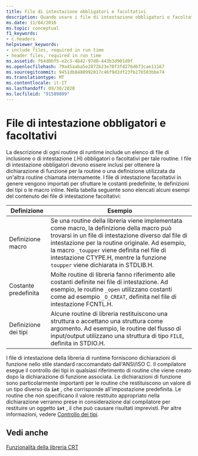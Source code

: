 ```yaml
---
title: File di intestazione obbligatori e facoltativi
description: Quando usare i file di intestazione obbligatori o facoltativi dalla libreria di runtime di Microsoft C.
ms.date: 11/04/2016
ms.topic: conceptual
f1_keywords:
- c.headers
helpviewer_keywords:
- include files, required in run time
- header files, required in run time
ms.assetid: f64d0bf5-e2c3-4b42-97d0-443b3d901d9f
ms.openlocfilehash: 79a45aaba5e2872b23e70f3fd276d6f3cae11167
ms.sourcegitcommit: 9451db8480992017c46f9d2df23fb17b503bbe74
ms.translationtype: MT
ms.contentlocale: it-IT
ms.lasthandoff: 09/30/2020
ms.locfileid: "91589809"
---
```

# <a name="required-and-optional-header-files"></a>File di intestazione obbligatori e facoltativi

La descrizione di ogni routine di runtime include un elenco di file di inclusione o di intestazione (.H) obbligatori o facoltativi per tale routine. I file di intestazione obbligatori devono essere inclusi per ottenere la dichiarazione di funzione per la routine o una definizione utilizzata da un'altra routine chiamata internamente. I file di intestazione facoltativi in genere vengono importati per sfruttare le costanti predefinite, le definizioni dei tipi o le macro inline. Nella tabella seguente sono elencati alcuni esempi del contenuto dei file di intestazione facoltativi:

|Definizione|Esempio|
|----------------|-------------|
|Definizione macro|Se una routine della libreria viene implementata come macro, la definizione della macro può trovarsi in un file di intestazione diverso dal file di intestazione per la routine originale. Ad esempio, la macro `_toupper` viene definita nel file di intestazione CTYPE.H, mentre la funzione `toupper` viene dichiarata in STDLIB.H.|
|Costante predefinita|Molte routine di libreria fanno riferimento alle costanti definite nei file di intestazione. Ad esempio, le routine `_open` utilizzano costanti come ad esempio `_O_CREAT`, definita nel file di intestazione FCNTL.H.|
|Definizione dei tipi|Alcune routine di libreria restituiscono una struttura o accettano una struttura come argomento. Ad esempio, le routine del flusso di input/output utilizzano una struttura di tipo `FILE`, definita in STDIO.H.|

I file di intestazione della libreria di runtime forniscono dichiarazioni di funzione nello stile standard raccomandato dall'ANSI/ISO C. Il compilatore esegue il controllo dei tipi in qualsiasi riferimento di routine che viene creato dopo la dichiarazione di funzione associata. Le dichiarazioni di funzione sono particolarmente importanti per le routine che restituiscono un valore di un tipo diverso da **`int`** , che corrisponde all'impostazione predefinita. Le routine che non specificano il valore restituito appropriato nella dichiarazione verranno prese in considerazione dal compilatore per restituire un oggetto **`int`** , il che può causare risultati imprevisti. Per altre informazioni, vedere [Controllo dei tipi](../c-runtime-library/type-checking-crt.md).

## <a name="see-also"></a>Vedi anche

[Funzionalità della libreria CRT](../c-runtime-library/crt-library-features.md)
